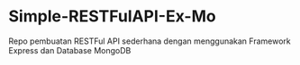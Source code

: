 # Simple-RESTFulAPI-Ex-Mo
Repo pembuatan RESTFul API sederhana dengan menggunakan Framework Express dan Database MongoDB
